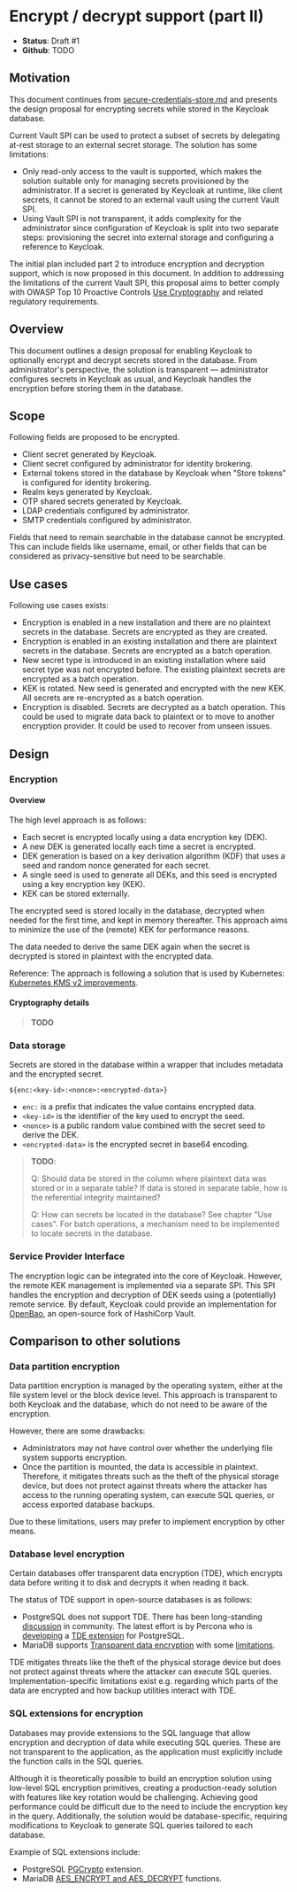 # Encrypt / decrypt support (part II)

* **Status**: Draft #1
* **Github**: TODO

## Motivation

This document continues from [secure-credentials-store.md](secure-credentials-store.md) and presents the design proposal for encrypting secrets while stored in the Keycloak database.

Current Vault SPI can be used to protect a subset of secrets by delegating at-rest storage to an external secret storage.
The solution has some limitations:

* Only read-only access to the vault is supported, which makes the solution suitable only for managing secrets provisioned by the administrator.
If a secret is generated by Keycloak at runtime, like client secrets, it cannot be stored to an external vault using the current Vault SPI.
* Using Vault SPI is not transparent, it adds complexity for the administrator since configuration of Keycloak is split into two separate steps:
provisioning the secret into external storage and configuring a reference to Keycloak.

The initial plan included part 2 to introduce encryption and decryption support, which is now proposed in this document.
In addition to addressing the limitations of the current Vault SPI, this proposal aims to better comply with OWASP Top 10 Proactive Controls [Use Cryptography](https://top10proactive.owasp.org/the-top-10/c2-crypto/) and related regulatory requirements.


## Overview

This document outlines a design proposal for enabling Keycloak to optionally encrypt and decrypt secrets stored in the database.
From administrator's perspective, the solution is transparent — administrator configures secrets in Keycloak as usual, and Keycloak handles the encryption before storing them in the database.


## Scope

Following fields are proposed to be encrypted.

* Client secret generated by Keycloak.
* Client secret configured by administrator for identity brokering.
* External tokens stored in the database by Keycloak when "Store tokens" is configured for identity brokering.
* Realm keys generated by Keycloak.
* OTP shared secrets generated by Keycloak.
* LDAP credentials configured by administrator.
* SMTP credentials configured by administrator.

Fields that need to remain searchable in the database cannot be encrypted.
This can include fields like username, email, or other fields that can be considered as privacy-sensitive but need to be searchable.


## Use cases

Following use cases exists:

* Encryption is enabled in a new installation and there are no plaintext secrets in the database.
  Secrets are encrypted as they are created.
* Encryption is enabled in an existing installation and there are plaintext secrets in the database.
  Secrets are encrypted as a batch operation.
* New secret type is introduced in an existing installation where said secret type was not encrypted before.
  The existing plaintext secrets are encrypted as a batch operation.
* KEK is rotated.
  New seed is generated and encrypted with the new KEK.
  All secrets are re-encrypted as a batch operation.
* Encryption is disabled.
  Secrets are decrypted as a batch operation.
  This could be used to migrate data back to plaintext or to move to another encryption provider.
  It could be used to recover from unseen issues.


## Design

### Encryption

#### Overview

The high level approach is as follows:

* Each secret is encrypted locally using a data encryption key (DEK).
* A new DEK is generated locally each time a secret is encrypted.
* DEK generation is based on a key derivation algorithm (KDF) that uses a seed and random nonce generated for each secret.
* A single seed is used to generate all DEKs, and this seed is encrypted using a key encryption key (KEK).
* KEK can be stored externally.

The encrypted seed is stored locally in the database, decrypted when  needed for the first time, and kept in memory thereafter.
This approach aims to minimize the use of the (remote) KEK for performance reasons.

The data needed to derive the same DEK again when the secret is decrypted is stored in plaintext with the encrypted data.

Reference: The approach is following a solution that is used by Kubernetes: [Kubernetes KMS v2 improvements](https://github.com/kubernetes/enhancements/tree/master/keps/sig-auth/3299-kms-v2-improvements).

#### Cryptography details

> **TODO**


### Data storage

Secrets are stored in the database within a wrapper that includes metadata and the encrypted secret.

```
${enc:<key-id>:<nonce>:<encrypted-data>}
```

* `enc:` is a prefix that indicates the value contains encrypted data.
* `<key-id>` is the identifier of the key used to encrypt the seed.
* `<nonce>` is a public random value combined with the secret seed to derive the DEK.
* `<encrypted-data>` is the encrypted secret in base64 encoding.

> **TODO**:
>
> Q: Should data be stored in the column where plaintext data was stored or in a separate table?
> If data is stored in separate table, how is the referential integrity maintained?
>
> Q: How can secrets be located in the database?
> See chapter "Use cases".
> For batch operations, a mechanism need to be implemented to locate secrets in the database.


### Service Provider Interface

The encryption logic can be integrated into the core of Keycloak.
However, the remote KEK management is implemented via a separate SPI.
This SPI handles the encryption and decryption of DEK seeds using a (potentially) remote service.
By default, Keycloak could provide an implementation for [OpenBao](https://openbao.org/), an open-source fork of HashiCorp Vault.


## Comparison to other solutions

### Data partition encryption

Data partition encryption is managed by the operating system, either at the file system level or the block device level.
This approach is transparent to both Keycloak and the database, which do not need to be aware of the encryption.

However, there are some drawbacks:

* Administrators may not have control over whether the underlying file system supports encryption.
* Once the partition is mounted, the data is accessible in plaintext.
  Therefore, it mitigates threats such as the theft of the physical storage device, but does not protect against threats where the attacker has access to the running operating system, can execute SQL queries, or access exported database backups.

Due to these limitations, users may prefer to implement encryption by other means.


### Database level encryption

Certain databases offer transparent data encryption (TDE), which encrypts data before writing it to disk and decrypts it when reading it back.

The status of TDE support in open-source databases is as follows:

* PostgreSQL does not support TDE.
  There has been long-standing [discussion]((https://wiki.postgresql.org/wiki/Transparent_Data_Encryption)) in community.
  The latest effort is by Percona who is [developing](https://www.percona.com/blog/the-making-of-an-open-source-postgresql-tde-extension/) a [TDE extension](https://github.com/Percona-Lab/postgresql-tde) for PostgreSQL.
* MariaDB supports [Transparent data encryption](https://mariadb.com/kb/en/data-at-rest-encryption-overview/) with some [limitations](https://mariadb.com/kb/en/data-at-rest-encryption-overview/#limitations).

TDE mitigates threats like the theft of the physical storage device but does not protect against threats where the attacker can execute SQL queries.
Implementation-specific limitations exist e.g. regarding which parts of the data are encrypted and how backup utilities interact with TDE.


### SQL extensions for encryption

Databases may provide extensions to the SQL language that allow encryption and decryption of data while executing SQL queries.
These are not transparent to the application, as the application must explicitly include the function calls in the SQL queries.

Although it is theoretically possible to build an encryption solution using low-level SQL encryption primitives, creating a production-ready solution with features like key rotation would be challenging.
Achieving good performance could be difficult due to the need to include the encryption key in the query.
Additionally, the solution would be database-specific, requiring modifications to Keycloak to generate SQL queries tailored to each database.

Example of SQL extensions include:

* PostgreSQL [PGCrypto](https://www.postgresql.org/docs/current/pgcrypto.html) extension.
* MariaDB [AES_ENCRYPT and AES_DECRYPT](https://mariadb.com/kb/en/aes_encrypt/) functions.

